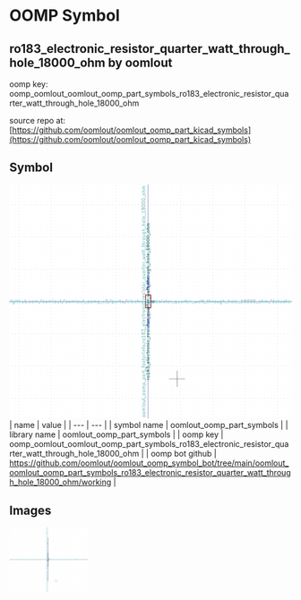 # OOMP Symbol  
## ro183_electronic_resistor_quarter_watt_through_hole_18000_ohm  by oomlout  
  
oomp key: oomp_oomlout_oomlout_oomp_part_symbols_ro183_electronic_resistor_quarter_watt_through_hole_18000_ohm  
  
source repo at: [https://github.com/oomlout/oomlout_oomp_part_kicad_symbols](https://github.com/oomlout/oomlout_oomp_part_kicad_symbols)  
## Symbol  
  
[![working.png](working_600.png)](working.png)  
| name | value | 
| --- | --- | 
| symbol name | oomlout_oomp_part_symbols | 
| library name | oomlout_oomp_part_symbols | 
| oomp key | oomp_oomlout_oomlout_oomp_part_symbols_ro183_electronic_resistor_quarter_watt_through_hole_18000_ohm | 
| oomp bot github | https://github.com/oomlout/oomlout_oomp_symbol_bot/tree/main/oomlout_oomlout_oomp_part_symbols_ro183_electronic_resistor_quarter_watt_through_hole_18000_ohm/working | 
## Images  
  
[![working.png](working_140.png)](working.png)  
